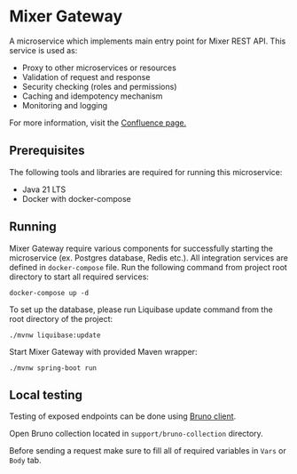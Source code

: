 # Mixer Gateway

A microservice which implements main entry point for Mixer REST API. This service is used as:
- Proxy to other microservices or resources
- Validation of request and response
- Security checking (roles and permissions)
- Caching and idempotency mechanism
- Monitoring and logging

For more information, visit
the [Confluence page.](https://musicmixer.atlassian.net/wiki/spaces/Architectu/pages/29884417/Mixer+Gateway)

## Prerequisites

The following tools and libraries are required for running this microservice:

- Java 21 LTS
- Docker with docker-compose

## Running

Mixer Gateway require various components for successfully starting the microservice (ex. Postgres database, Redis etc.).
All integration services are defined in `docker-compose` file. Run the following command from project root directory to
start all required services:

```
docker-compose up -d
```

To set up the database, please run Liquibase update command from the root directory of the project:

```
./mvnw liquibase:update
```

Start Mixer Gateway with provided Maven wrapper:

```
./mvnw spring-boot run
```

## Local testing

Testing of exposed endpoints can be done using [Bruno client](https://www.usebruno.com).

Open Bruno collection located in `support/bruno-collection` directory.

Before sending a request make sure to fill all of required variables in `Vars` or `Body` tab.